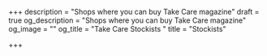 +++
description = "Shops where you can buy Take Care magazine"
draft = true
og_description = "Shops where you can buy Take Care magazine"
og_image = ""
og_title = "Take Care Stockists "
title = "Stockists"

+++
